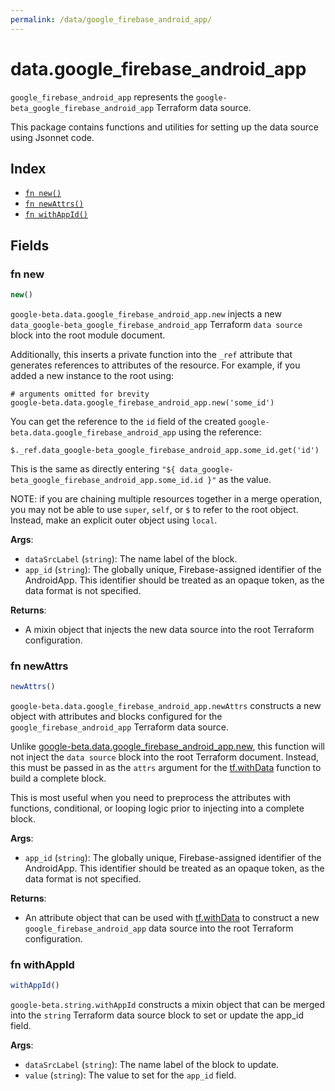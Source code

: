 ```yaml
---
permalink: /data/google_firebase_android_app/
---
```


# data.google_firebase_android_app

`google_firebase_android_app` represents the `google-beta_google_firebase_android_app` Terraform data source.



This package contains functions and utilities for setting up the data source using Jsonnet code.


## Index

* [`fn new()`](#fn-new)
* [`fn newAttrs()`](#fn-newattrs)
* [`fn withAppId()`](#fn-withappid)

## Fields

### fn new

```ts
new()
```


`google-beta.data.google_firebase_android_app.new` injects a new `data_google-beta_google_firebase_android_app` Terraform `data source`
block into the root module document.

Additionally, this inserts a private function into the `_ref` attribute that generates references to attributes of the
resource. For example, if you added a new instance to the root using:

    # arguments omitted for brevity
    google-beta.data.google_firebase_android_app.new('some_id')

You can get the reference to the `id` field of the created `google-beta.data.google_firebase_android_app` using the reference:

    $._ref.data_google-beta_google_firebase_android_app.some_id.get('id')

This is the same as directly entering `"${ data_google-beta_google_firebase_android_app.some_id.id }"` as the value.

NOTE: if you are chaining multiple resources together in a merge operation, you may not be able to use `super`, `self`,
or `$` to refer to the root object. Instead, make an explicit outer object using `local`.

**Args**:
  - `dataSrcLabel` (`string`): The name label of the block.
  - `app_id` (`string`): The globally unique, Firebase-assigned identifier of the AndroidApp.
This identifier should be treated as an opaque token, as the data format is not specified.

**Returns**:
- A mixin object that injects the new data source into the root Terraform configuration.


### fn newAttrs

```ts
newAttrs()
```


`google-beta.data.google_firebase_android_app.newAttrs` constructs a new object with attributes and blocks configured for the `google_firebase_android_app`
Terraform data source.

Unlike [google-beta.data.google_firebase_android_app.new](#fn-new), this function will not inject the `data source`
block into the root Terraform document. Instead, this must be passed in as the `attrs` argument for the
[tf.withData](https://github.com/tf-libsonnet/core/tree/main/docs#fn-withdata) function to build a complete block.

This is most useful when you need to preprocess the attributes with functions, conditional, or looping logic prior to
injecting into a complete block.

**Args**:
  - `app_id` (`string`): The globally unique, Firebase-assigned identifier of the AndroidApp.
This identifier should be treated as an opaque token, as the data format is not specified.

**Returns**:
  - An attribute object that can be used with [tf.withData](https://github.com/tf-libsonnet/core/tree/main/docs#fn-withdata) to construct a new `google_firebase_android_app` data source into the root Terraform configuration.


### fn withAppId

```ts
withAppId()
```

`google-beta.string.withAppId` constructs a mixin object that can be merged into the `string`
Terraform data source block to set or update the app_id field.



**Args**:
  - `dataSrcLabel` (`string`): The name label of the block to update.
  - `value` (`string`): The value to set for the `app_id` field.
